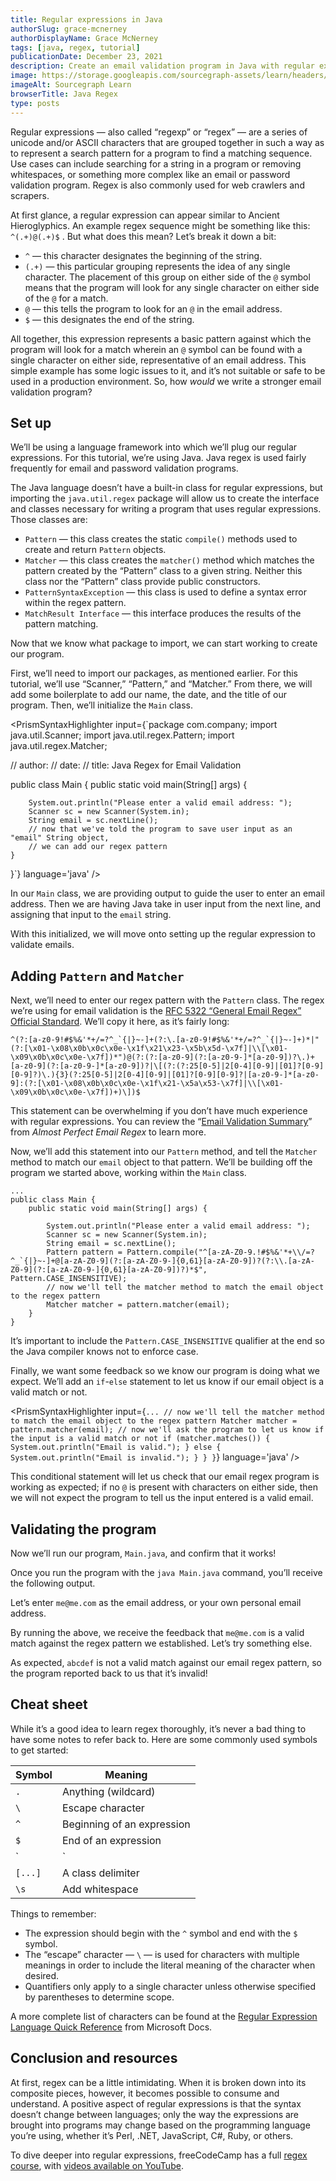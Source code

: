 ```yaml
---
title: Regular expressions in Java
authorSlug: grace-mcnerney
authorDisplayName: Grace McNerney
tags: [java, regex, tutorial]
publicationDate: December 23, 2021
description: Create an email validation program in Java with regular expressions
image: https://storage.googleapis.com/sourcegraph-assets/learn/headers/sourcegraph-learn-header-10.png
imageAlt: Sourcegraph Learn
browserTitle: Java Regex
type: posts
---
```


Regular expressions — also called “regexp” or “regex” — are a series of unicode and/or ASCII characters that are grouped together in such a way as to represent a search pattern for a program to find a matching sequence. Use cases can include searching for a string in a program or removing whitespaces, or something more complex like an email or password validation program. Regex is also commonly used for web crawlers and scrapers.

At first glance, a regular expression can appear similar to Ancient Hieroglyphics. An example regex sequence might be something like this: `^(.+)@(.+)$` . But what does this mean? Let’s break it down a bit:

* `^` — this character designates the beginning of the string.
* `(.+)` — this particular grouping represents the idea of any single character. The placement of this group on either side of the `@` symbol means that the program will look for any single character on either side of the `@` for a match.
* `@` — this tells the program to look for an `@` in the email address.
* `$` — this designates the end of the string.

All together, this expression represents a basic pattern against which the program will look for a match wherein an `@` symbol can be found with a single character on either side, representative of an email address. This simple example has some logic issues to it, and it’s not suitable or safe to be used in a production environment. So, how _would_ we write a stronger email validation program? 

## Set up

We’ll be using a language framework into which we’ll plug our regular expressions. For this tutorial, we’re using Java. Java regex is used fairly frequently for email and password validation programs. 

The Java language doesn’t have a built-in class for regular expressions, but importing the `java.util.regex` package will allow us to create the interface and classes necessary for writing a program that uses regular expressions. Those classes are:

* `Pattern` — this class creates the static `compile()` methods used to create and return `Pattern` objects.
* `Matcher` — this class creates the `matcher()` method which matches the pattern created by the “Pattern” class to a given string. Neither this class nor the “Pattern” class provide public constructors. 
* `PatternSyntaxException` — this class is used to define a syntax error within the regex pattern.
* `MatchResult Interface` — this interface produces the results of the pattern matching. 

Now that we know what package to import, we can start working to create our program. 

First, we’ll need to import our packages, as mentioned earlier. For this tutorial, we’ll use “Scanner,” “Pattern,” and “Matcher.” From there, we will add some boilerplate to add our name, the date, and the title of our program. Then, we’ll initialize the `Main` class. 

<PrismSyntaxHighlighter
input={`package com.company;
import java.util.Scanner;
import java.util.regex.Pattern;
import java.util.regex.Matcher;
 
// author: 
// date: 
// title: Java Regex for Email Validation
 
public class Main {
    public static void main(String[] args) {
 
        System.out.println("Please enter a valid email address: ");
        Scanner sc = new Scanner(System.in);
        String email = sc.nextLine();
        // now that we've told the program to save user input as an "email" String object, 
        // we can add our regex pattern
    }
}`}
language='java'
/>

In our `Main` class, we are providing output to guide the user to enter an email address. Then we are having Java take in user input from the next line, and assigning that input to the `email` string. 

With this initialized, we will move onto setting up the regular expression to validate emails.

## Adding `Pattern` and `Matcher`

Next, we’ll need to enter our regex pattern with the `Pattern` class. The regex we’re using for email validation is the [RFC 5322 “General Email Regex” Official Standard](https://www.ietf.org/rfc/rfc5322.txt). We’ll copy it here, as it’s fairly long:

```
^(?:[a-z0-9!#$%&'*+/=?^_`{|}~-]+(?:\.[a-z0-9!#$%&'*+/=?^_`{|}~-]+)*|"(?:[\x01-\x08\x0b\x0c\x0e-\x1f\x21\x23-\x5b\x5d-\x7f]|\\[\x01-\x09\x0b\x0c\x0e-\x7f])*")@(?:(?:[a-z0-9](?:[a-z0-9-]*[a-z0-9])?\.)+[a-z0-9](?:[a-z0-9-]*[a-z0-9])?|\[(?:(?:25[0-5]|2[0-4][0-9]|[01]?[0-9][0-9]?)\.){3}(?:25[0-5]|2[0-4][0-9]|[01]?[0-9][0-9]?|[a-z0-9-]*[a-z0-9]:(?:[\x01-\x08\x0b\x0c\x0e-\x1f\x21-\x5a\x53-\x7f]|\\[\x01-\x09\x0b\x0c\x0e-\x7f])+)\])$
```

This statement can be overwhelming if you don’t have much experience with regular expressions. You can review the “[Email Validation Summary](https://emailregex.com/email-validation-summary/)” from _Almost Perfect Email Regex_ to learn more. 

Now, we’ll add this statement into our `Pattern` method, and tell the `Matcher` method to match our `email` object to that pattern. We’ll be building off the program we started above, working within the `Main` class.

```
...
public class Main {
    public static void main(String[] args) {
 
        System.out.println("Please enter a valid email address: ");
        Scanner sc = new Scanner(System.in);
        String email = sc.nextLine();
        Pattern pattern = Pattern.compile("^[a-zA-Z0-9.!#$%&'*+\\/=?^_`{|}~-]+@[a-zA-Z0-9](?:[a-zA-Z0-9-]{0,61}[a-zA-Z0-9])?(?:\\.[a-zA-Z0-9](?:[a-zA-Z0-9-]{0,61}[a-zA-Z0-9])?)*$", Pattern.CASE_INSENSITIVE);
        // now we'll tell the matcher method to match the email object to the regex pattern
        Matcher matcher = pattern.matcher(email);
    }
}
```

It’s important to include the `Pattern.CASE_INSENSITIVE` qualifier at the end so the Java compiler knows not to enforce case. 

Finally, we want some feedback so we know our program is doing what we expect. We’ll add an `if`-`else` statement to let us know if our email object is a valid match or not. 

<PrismSyntaxHighlighter
input={`...
        // now we'll tell the matcher method to match the email object to the regex pattern
        Matcher matcher = pattern.matcher(email);
        // now we'll ask the program to let us know if the input is a valid match or not
        if (matcher.matches()) {
            System.out.println("Email is valid.");
        } else {
            System.out.println("Email is invalid.");
        }
    }
}`}
language='java'
/>

This conditional statement will let us check that our email regex program is working as expected; if no `@` is present with characters on either side, then we will not expect the program to tell us the input entered is a valid email.

## Validating the program

Now we’ll run our program, `Main.java`, and confirm that it works! 

Once you run the program with the `java Main.java` command, you’ll receive the following output.

<Highlighter
input='Please enter a valid email address: '
/>

Let’s enter `me@me.com` as the email address, or your own personal email address.

<PrismSyntaxHighlighter
input='Please enter a valid email address:
me@me.com
Email is valid.'  
language='bash'
matcher='me@me.com'
/>

By running the above, we receive the feedback that `me@me.com` is a valid match against the regex pattern we established. Let’s try something else.

<PrismSyntaxHighlighter
input='Please enter a valid email address:
abcdef
Email is invalid..'  
language='bash'
matcher='abcdef'
/>

As expected, `abcdef` is not a valid match against our email regex pattern, so the program reported back to us that it’s invalid!

## Cheat sheet

While it’s a good idea to learn regex thoroughly, it’s never a bad thing to have some notes to refer back to. Here are some commonly used symbols to get started:

| Symbol | Meaning                               |
|-----------|----------------------------------|
| `.`          | Anything (wildcard)            |
| `\`          | Escape character                  |
| `^`         | Beginning of an expression |
| `$`         | End of an expression           | 
| `|`          | _or_                                     |
| `[...]`     | A class delimiter                 |
| `\s`       | Add whitespace                    |


Things to remember:

* The expression should begin with the `^` symbol and end with the `$` symbol.
* The “escape” character — `\` — is used for characters with multiple meanings in order to include the literal meaning of the character when desired.
* Quantifiers only apply to a single character unless otherwise specified by parentheses to determine scope.

A more complete list of characters can be found at the [Regular Expression Language Quick Reference](https://docs.microsoft.com/en-us/dotnet/standard/base-types/regular-expression-language-quick-reference) from Microsoft Docs.

## Conclusion and resources

At first, regex can be a little intimidating. When it is broken down into its composite pieces, however, it becomes possible to consume and understand. A positive aspect of regular expressions is that the syntax doesn’t change between languages; only the way the expressions are brought into programs may change based on the programming language you’re using, whether it’s Perl, .NET, JavaScript, C#, Ruby, or others.

To dive deeper into regular expressions, freeCodeCamp has a full [regex course](https://www.freecodecamp.org/learn/javascript-algorithms-and-data-structures/regular-expressions/), with [videos available on YouTube](https://www.youtube.com/watch?v=ZfQFUJhPqMM). 

